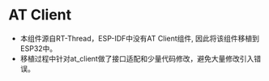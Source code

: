 # AT Client

- 本组件源自RT-Thread，ESP-IDF中没有AT Client组件, 因此将该组件移植到ESP32中。
- 移植过程中针对at_client做了接口适配和少量代码修改，避免大量修改引入错误。